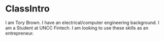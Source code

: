 # ClassIntro
I am Tory Brown.
I have an electrical/computer engineering background.
I am a Student at UNCC Fintech.
I am looking to use these skills as an entrepreneur.
